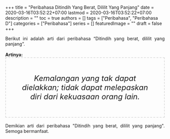 +++
title = "Peribahasa Ditindih Yang Berat, Dililit Yang Panjang"
date = 2020-03-16T03:52:22+07:00
lastmod = 2020-03-16T03:52:22+07:00
description = ""
toc = true
authors = []
tags = ["Peribahasa", "Peribahasa D"]
categories = ["Peribahasa"]
series = []
featuredImage = ""
draft = false
+++

<div dir="ltr" style="text-align: left;" trbidi="on"><div style="text-align: justify;">Berikut ini adalah arti dari peribahasa “Ditindih yang berat, dililit yang panjang”.</div><br /><div style="text-align: justify;"><b>Artinya:</b></div><div style="border: 2px dashed #ddd; font-size: 24px; height: auto; margin: 0 auto; padding: 50px; text-align: center; width: auto;"><i>Kemalangan yang tak dapat dielakkan; tidak dapat melepaskan diri dari kekuasaan orang lain.</i></div>
<br /><div style="text-align: justify;">Demikian arti dari peribahasa "Ditindih yang berat, dililit yang panjang". Semoga bermanfaat.</div></div>

